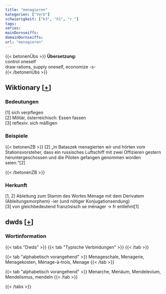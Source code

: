 ```yaml
---
title: "menagieren"
kategorien: ["Verb"]
schwierigkeit: ["k3", "h1", "r_"]
tags:
series:
mainDornseiffs:
domainDornseiffs:
url: "menagieren"
---
```


{{< betonenÜbs >}}
**Übersetzung:**  
control oneself  
draw rations, supply oneself, economize -s-  
{{< /betonenÜbs >}}

## Wiktionary [[+](https://de.wiktionary.org/wiki/menagieren)]

### Bedeutungen
[1] sich verpflegen  
[2] Militär, österreichisch: Essen fassen  
[3] reflexiv: sich mäßigen  

### Beispiele
{{< betonenZB >}}
[2] „In Bataszek menagierten wir und hörten vom Stationsvorsteher, dass ein russisches Luftschiff mit zwei Offizieren gestern heruntergeschossen und die Piloten gefangen genommen worden seien.“[2]  

{{< /betonenZB >}}
### Herkunft
[1, 2] Ableitung zum Stamm des Wortes Menage mit dem Derivatem (Ableitungsmorphem) -ier (und nötiger Konjugationsendung)  
[3] von gleichbedeutend französisch se ménager → fr entlehnt[1]  



## dwds [[+](https://www.dwds.de/wb/menagieren)]

### Wortinformation
{{< tabs "Dwds" >}}
{{< tab "Typische Verbindungen" >}}
{{< /tab >}}

{{< tab "alphabetisch vorangehend" >}}
Menageschale, Menagerie, Menagekosten, Ménage-à-trois, Menage
{{< /tab >}}

{{< tab "alphabetisch vorangehend" >}}
Menarche, Menäum, Mendelevium, Mendelismus, mendeln
{{< /tab >}}

{{< /tabs >}}

